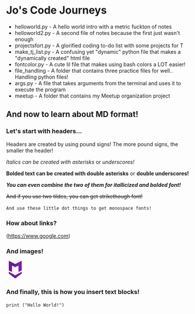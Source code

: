 # Jo's Code Journeys

 * helloworld.py - A hello world intro with a metric fuckton of notes 
 * helloworld2.py - A second file of notes because the first just wasn't enough
 * projectsfort.py - A glorified coding to-do list with some projects for T
 * make_tj_list.py - A confusing yet "dynamic" python file that makes a "dynamically created" html file
 * fontcolor.py - A cute lil file that makes using bash colors a LOT easier!
 * file_handling - A folder that contains three practice files for well.. Handling python files!
 * args.py - A file that takes arguments from the terminal and uses it to execute the program
 * meetup - A folder that contains my Meetup organization project

## And now to learn about MD format!

### Let's start with headers...
Headers are created by using pound signs! The more pound signs, the smaller the header!

*Italics can be created with asterisks* or _underscores!_

**Bolded text can be created with double asterisks** or __double underscores!__

**_You can even combine the two of them for itallicized and bolded font!_**

~~And if you use two tildes, you can get strikethough font!~~

`And use these little dot things to get monospace fonts!`

### How about links?
(https://www.google.com)

### And images!
![alt text](https://github.com/adam-p/markdown-here/raw/master/src/common/images/icon48.png "Logo Title Text 1")

### And finally, this is how you insert text blocks!

```
print ("Hello World!")
```
